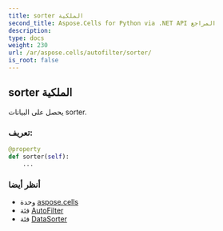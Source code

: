 ```yaml
---
title: sorter الملكية
second_title: Aspose.Cells for Python via .NET API المراجع
description:
type: docs
weight: 230
url: /ar/aspose.cells/autofilter/sorter/
is_root: false
---
```

##  sorter الملكية

يحصل على البيانات sorter.
###  تعريف:
```python
@property
def sorter(self):
    ...
```

###  أنظر أيضا
* وحدة [aspose.cells](../../)
* فئة [AutoFilter](/cells/python-net/ar/aspose.cells/autofilter)
* فئة [DataSorter](/cells/python-net/ar/aspose.cells/datasorter)

